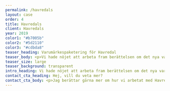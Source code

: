 ```yaml
---
permalink: /havredals
layout: case
order: 4
title: Havredals
client: Havredals
year: 2019
color1: "#b7005b"
color2: "#5d2110"
color3: "#cdbda8"
teaser_heading: Varumärkespaketering för Havredal
teaser_body: <p>Vi hade nöjet att arbeta fram berättelsen om det nya varumärket Havredal. Vi ville ge Havredal en tonalitet och identitet som var genomgående från bakgrundsberättelse till förpackningscopy.</p>
teaser_size: large
teaser_background: transparent
intro_heading: Vi hade nöjet att arbeta fram berättelsen om det nya varumärket Havredals.
contact_cta_heading: Hej, vill du veta mer?
contact_cta_body: <p>Jag berättar gärna mer om hur vi arbetat med Havredals och hur vi kan hjälpa er.</p>
---
```

